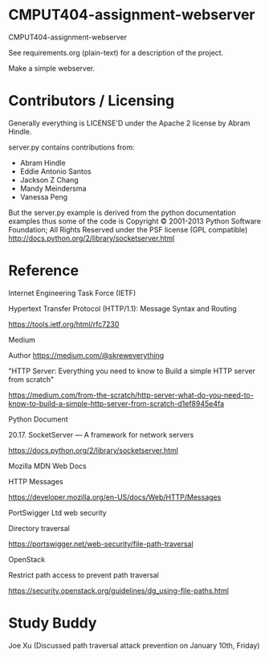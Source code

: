 CMPUT404-assignment-webserver
=============================

CMPUT404-assignment-webserver

See requirements.org (plain-text) for a description of the project.

Make a simple webserver.

Contributors / Licensing
========================

Generally everything is LICENSE'D under the Apache 2 license by Abram Hindle.

server.py contains contributions from:

* Abram Hindle
* Eddie Antonio Santos
* Jackson Z Chang
* Mandy Meindersma 
* Vanessa Peng

But the server.py example is derived from the python documentation
examples thus some of the code is Copyright © 2001-2013 Python
Software Foundation; All Rights Reserved under the PSF license (GPL
compatible) http://docs.python.org/2/library/socketserver.html

Reference 
========================

Internet Engineering Task Force (IETF)  

Hypertext Transfer Protocol (HTTP/1.1): Message Syntax and Routing   

https://tools.ietf.org/html/rfc7230

Medium 

Author https://medium.com/@skreweverything

"HTTP Server: Everything you need to know to Build a simple HTTP server from scratch" 

https://medium.com/from-the-scratch/http-server-what-do-you-need-to-know-to-build-a-simple-http-server-from-scratch-d1ef8945e4fa

Python Document 

20.17. SocketServer — A framework for network servers

https://docs.python.org/2/library/socketserver.html

Mozilla MDN Web Docs

HTTP Messages

https://developer.mozilla.org/en-US/docs/Web/HTTP/Messages

PortSwigger Ltd web security

Directory traversal

https://portswigger.net/web-security/file-path-traversal

OpenStack 

Restrict path access to prevent path traversal

https://security.openstack.org/guidelines/dg_using-file-paths.html

Study Buddy 
=======================

Joe Xu (Discussed path traversal attack prevention on January 10th, Friday)




